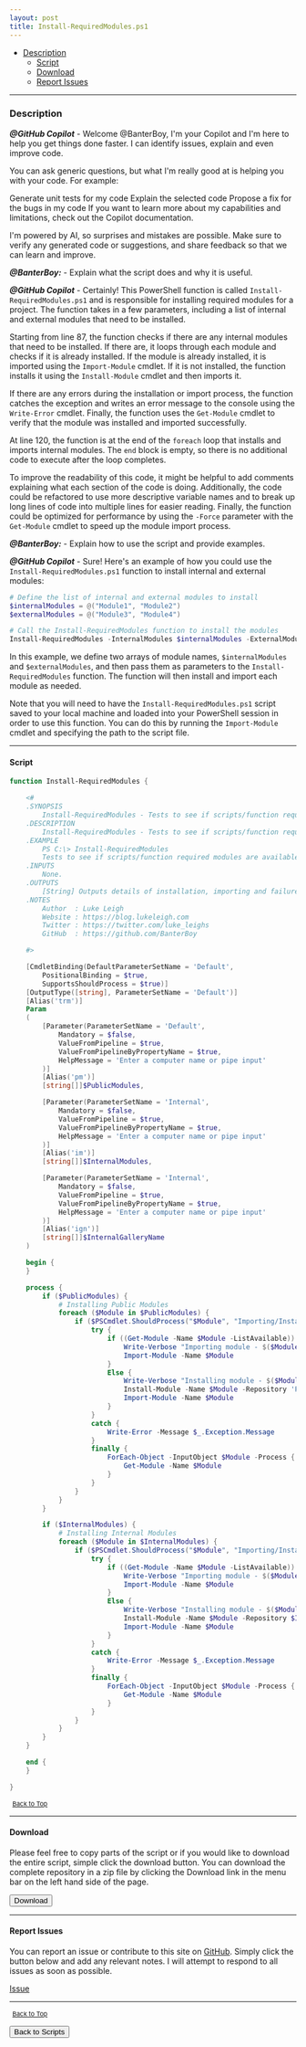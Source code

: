 ```yaml
---
layout: post
title: Install-RequiredModules.ps1
---
```


- [Description](#description)
  - [Script](#script)
  - [Download](#download)
  - [Report Issues](#report-issues)

---

### Description

**_@GitHub Copilot_** - Welcome @BanterBoy, I'm your Copilot and I'm here to help you get things done faster. I can identify issues, explain and even improve code.

You can ask generic questions, but what I'm really good at is helping you with your code. For example:

Generate unit tests for my code
Explain the selected code
Propose a fix for the bugs in my code
If you want to learn more about my capabilities and limitations, check out the Copilot documentation.

I'm powered by AI, so surprises and mistakes are possible. Make sure to verify any generated code or suggestions, and share feedback so that we can learn and improve.

**_@BanterBoy:_** - Explain what the script does and why it is useful.

**_@GitHub Copilot_** - Certainly! This PowerShell function is called `Install-RequiredModules.ps1` and is responsible for installing required modules for a project. The function takes in a few parameters, including a list of internal and external modules that need to be installed.

Starting from line 87, the function checks if there are any internal modules that need to be installed. If there are, it loops through each module and checks if it is already installed. If the module is already installed, it is imported using the `Import-Module` cmdlet. If it is not installed, the function installs it using the `Install-Module` cmdlet and then imports it.

If there are any errors during the installation or import process, the function catches the exception and writes an error message to the console using the `Write-Error` cmdlet. Finally, the function uses the `Get-Module` cmdlet to verify that the module was installed and imported successfully.

At line 120, the function is at the end of the `foreach` loop that installs and imports internal modules. The `end` block is empty, so there is no additional code to execute after the loop completes.

To improve the readability of this code, it might be helpful to add comments explaining what each section of the code is doing. Additionally, the code could be refactored to use more descriptive variable names and to break up long lines of code into multiple lines for easier reading. Finally, the function could be optimized for performance by using the `-Force` parameter with the `Get-Module` cmdlet to speed up the module import process.

**_@BanterBoy:_** - Explain how to use the script and provide examples.

**_@GitHub Copilot_** - Sure! Here's an example of how you could use the `Install-RequiredModules.ps1` function to install internal and external modules:

```powershell
# Define the list of internal and external modules to install
$internalModules = @("Module1", "Module2")
$externalModules = @("Module3", "Module4")

# Call the Install-RequiredModules function to install the modules
Install-RequiredModules -InternalModules $internalModules -ExternalModules $externalModules
```

In this example, we define two arrays of module names, `$internalModules` and `$externalModules`, and then pass them as parameters to the `Install-RequiredModules` function. The function will then install and import each module as needed.

Note that you will need to have the `Install-RequiredModules.ps1` script saved to your local machine and loaded into your PowerShell session in order to use this function. You can do this by running the `Import-Module` cmdlet and specifying the path to the script file.

---

#### Script

```powershell
function Install-RequiredModules {

    <#
    .SYNOPSIS
        Install-RequiredModules - Tests to see if scripts/function required modules are available.
    .DESCRIPTION
        Install-RequiredModules - Tests to see if scripts/function required modules are available. Where module is missing it, the function installs the missing module and then imports all required modules.
    .EXAMPLE
        PS C:\> Install-RequiredModules
        Tests to see if scripts/function required modules are available. Where module is missing it, the function installs the missing module and then imports all required modules.
    .INPUTS
        None.
    .OUTPUTS
        [String] Outputs details of installation, importing and failure.
    .NOTES
        Author	: Luke Leigh
        Website	: https://blog.lukeleigh.com
        Twitter	: https://twitter.com/luke_leighs
        GitHub  : https://github.com/BanterBoy

    #>

    [CmdletBinding(DefaultParameterSetName = 'Default',
        PositionalBinding = $true,
        SupportsShouldProcess = $true)]
    [OutputType([string], ParameterSetName = 'Default')]
    [Alias('trm')]
    Param
    (
        [Parameter(ParameterSetName = 'Default',
            Mandatory = $false,
            ValueFromPipeline = $true,
            ValueFromPipelineByPropertyName = $true,
            HelpMessage = 'Enter a computer name or pipe input'
        )]
        [Alias('pm')]
        [string[]]$PublicModules,

        [Parameter(ParameterSetName = 'Internal',
            Mandatory = $false,
            ValueFromPipeline = $true,
            ValueFromPipelineByPropertyName = $true,
            HelpMessage = 'Enter a computer name or pipe input'
        )]
        [Alias('im')]
        [string[]]$InternalModules,

        [Parameter(ParameterSetName = 'Internal',
            Mandatory = $false,
            ValueFromPipeline = $true,
            ValueFromPipelineByPropertyName = $true,
            HelpMessage = 'Enter a computer name or pipe input'
        )]
        [Alias('ign')]
        [string[]]$InternalGalleryName
    )

    begin {
    }

    process {
        if ($PublicModules) {
            # Installing Public Modules
            foreach ($Module in $PublicModules) {
                if ($PSCmdlet.ShouldProcess("$Module", "Importing/Installing modules...")) {
                    try {
                        if ((Get-Module -Name $Module -ListAvailable)) {
                            Write-Verbose "Importing module - $($Module)"
                            Import-Module -Name $Module
                        }
                        Else {
                            Write-Verbose "Installing module - $($Module)"
                            Install-Module -Name $Module -Repository 'PSGallery' -Force -ErrorAction Stop
                            Import-Module -Name $Module
                        }
                    }
                    catch {
                        Write-Error -Message $_.Exception.Message
                    }
                    finally {
                        ForEach-Object -InputObject $Module -Process {
                            Get-Module -Name $Module
                        }
                    }
                }
            }
        }

        if ($InternalModules) {
            # Installing Internal Modules
            foreach ($Module in $InternalModules) {
                if ($PSCmdlet.ShouldProcess("$Module", "Importing/Installing modules...")) {
                    try {
                        if ((Get-Module -Name $Module -ListAvailable)) {
                            Write-Verbose "Importing module - $($Module)"
                            Import-Module -Name $Module
                        }
                        Else {
                            Write-Verbose "Installing module - $($Module)"
                            Install-Module -Name $Module -Repository $InternalGalleryName -Force -ErrorAction Stop
                            Import-Module -Name $Module
                        }
                    }
                    catch {
                        Write-Error -Message $_.Exception.Message
                    }
                    finally {
                        ForEach-Object -InputObject $Module -Process {
                            Get-Module -Name $Module
                        }
                    }
                }
            }
        }
    }

    end {
    }

}

```

<span style="font-size:11px;"><a href="#"><i class="fas fa-caret-up" aria-hidden="true" style="color: white; margin-right:5px;"></i>Back to Top</a></span>

---

#### Download

Please feel free to copy parts of the script or if you would like to download the entire script, simple click the download button. You can download the complete repository in a zip file by clicking the Download link in the menu bar on the left hand side of the page.

<button class="btn" type="submit" onclick="window.open('/PowerShell/NewFunctions/Install-RequiredModules.ps1')">
    <i class="fa fa-cloud-download-alt">
    </i>
        Download
</button>

---

#### Report Issues

You can report an issue or contribute to this site on <a href="https://github.com/BanterBoy/scripts-blog/issues">GitHub</a>. Simply click the button below and add any relevant notes. I will attempt to respond to all issues as soon as possible.

<!-- Place this tag where you want the button to render. -->

<a class="github-button" href="https://github.com/BanterBoy/scripts-blog/issues/new?title=Install-RequiredModules.ps1&body=There is a problem with this function. Please find details below." data-show-count="true" aria-label="Issue BanterBoy/scripts-blog on GitHub">Issue</a>

---

<span style="font-size:11px;"><a href="#"><i class="fas fa-caret-up" aria-hidden="true" style="color: white; margin-right:5px;"></i>Back to Top</a></span>

<a href="/menu/_pages/scripts.html">
    <button class="btn">
        <i class='fas fa-reply'>
        </i>
            Back to Scripts
    </button>
</a>

[1]: http://ecotrust-canada.github.io/markdown-toc
[2]: https://github.com/googlearchive/code-prettify
